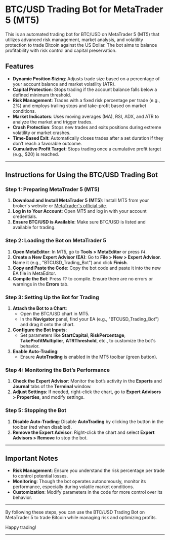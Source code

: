 # BTC/USD Trading Bot for MetaTrader 5 (MT5)

This is an automated trading bot for BTC/USD on MetaTrader 5 (MT5) that utilizes advanced risk management, market analysis, and volatility protection to trade Bitcoin against the US Dollar. The bot aims to balance profitability with risk control and capital preservation.

## Features
- **Dynamic Position Sizing**: Adjusts trade size based on a percentage of your account balance and market volatility (ATR).
- **Capital Protection**: Stops trading if the account balance falls below a defined minimum threshold.
- **Risk Management**: Trades with a fixed risk percentage per trade (e.g., 2%) and employs trailing stops and take-profit based on market conditions.
- **Market Indicators**: Uses moving averages (MA), RSI, ADX, and ATR to analyze the market and trigger trades.
- **Crash Protection**: Stops new trades and exits positions during extreme volatility or market crashes.
- **Time-Based Exit**: Automatically closes trades after a set duration if they don’t reach a favorable outcome.
- **Cumulative Profit Target**: Stops trading once a cumulative profit target (e.g., $20) is reached.

---

## Instructions for Using the BTC/USD Trading Bot

### Step 1: Preparing MetaTrader 5 (MT5)
1. **Download and Install MetaTrader 5 (MT5)**: Install MT5 from your broker's website or [MetaTrader's official site](https://www.metatrader5.com/).
2. **Log in to Your Account**: Open MT5 and log in with your account credentials.
3. **Ensure BTC/USD is Available**: Make sure BTC/USD is listed and available for trading.

### Step 2: Loading the Bot on MetaTrader 5
1. **Open MetaEditor**: In MT5, go to **Tools > MetaEditor** or press `F4`.
2. **Create a New Expert Advisor (EA)**: Go to **File > New > Expert Advisor**. Name it (e.g., "BTCUSD_Trading_Bot") and click **Finish**.
3. **Copy and Paste the Code**: Copy the bot code and paste it into the new EA file in MetaEditor.
4. **Compile the Bot**: Press `F7` to compile. Ensure there are no errors or warnings in the **Errors** tab.

### Step 3: Setting Up the Bot for Trading
1. **Attach the Bot to a Chart**: 
   - Open the BTC/USD chart in MT5.
   - In the **Navigator** panel, find your EA (e.g., "BTCUSD_Trading_Bot") and drag it onto the chart.
2. **Configure the Bot Inputs**:
   - Set parameters like **StartCapital**, **RiskPercentage**, **TakeProfitMultiplier**, **ATRThreshold**, etc., to customize the bot's behavior.
3. **Enable Auto-Trading**: 
   - Ensure **AutoTrading** is enabled in the MT5 toolbar (green button).

### Step 4: Monitoring the Bot’s Performance
1. **Check the Expert Advisor**: Monitor the bot’s activity in the **Experts** and **Journal** tabs of the **Terminal** window.
2. **Adjust Settings**: If needed, right-click the chart, go to **Expert Advisors > Properties**, and modify settings.

### Step 5: Stopping the Bot
1. **Disable Auto-Trading**: Disable **AutoTrading** by clicking the button in the toolbar (red when disabled).
2. **Remove the Expert Advisor**: Right-click the chart and select **Expert Advisors > Remove** to stop the bot.

---

## Important Notes
- **Risk Management**: Ensure you understand the risk percentage per trade to control potential losses.
- **Monitoring**: Though the bot operates autonomously, monitor its performance, especially during volatile market conditions.
- **Customization**: Modify parameters in the code for more control over its behavior.

---

By following these steps, you can use the BTC/USD Trading Bot on MetaTrader 5 to trade Bitcoin while managing risk and optimizing profits.

Happy trading!

--- 
